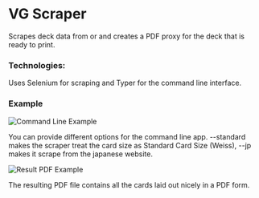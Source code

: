 # VG Scraper

Scrapes deck data from [](https://decklog-en.bushiroad.com/) or [](https://decklog.bushiroad.com/) and creates a PDF proxy for the deck that is ready to print.

### Technologies:
Uses Selenium for scraping and Typer for the command line interface.

### Example
![Command Line Example](https://s3.us-west-1.wasabisys.com/decks-project/deck-image/2022-03-05%2007_07_30-Command%20Prompt.png)

You can provide different options for the command line app. --standard makes the scraper treat the card size as Standard Card Size (Weiss), --jp makes it scrape from the japanese website.

![Result PDF Example](https://s3.us-west-1.wasabisys.com/decks-project/deck-image/2022-03-05%2007_07_30-Command%20Prompt.png)

The resulting PDF file contains all the cards laid out nicely in a PDF form.